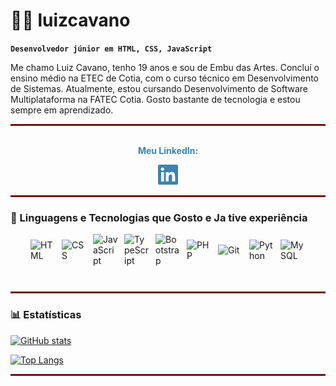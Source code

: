 # 👨‍💻 luizcavano


**`Desenvolvedor júnior em HTML, CSS, JavaScript`**

Me chamo Luiz Cavano, tenho 19 anos e sou de Embu das Artes. Concluí o ensino médio na ETEC de Cotia, com o curso técnico em Desenvolvimento de Sistemas. Atualmente, estou cursando Desenvolvimento de Software Multiplataforma na FATEC Cotia. Gosto bastante de tecnologia e estou sempre em aprendizado.

<hr style="border: 1.5px solid #ae0c0d;">

<br>


<div align="center" style="text-align:center; color:#3d82b2; font-weight:750;">
  <a href="https://www.linkedin.com/in/luizcavano" 
     style="color:#3d82b2; text-decoration:none;">
    Meu LinkedIn:
  </a>
</div>

<!-- Social icons section -->
<div align="center">
  <p align="center">
    <a href="https://www.linkedin.com/in/luizcavano">
      <img width="32px" alt="LinkedIn" title="LinkedIn" src="https://raw.githubusercontent.com/LuizKawanooo/luizcavano/refs/heads/main/linkedin2.png"/>
    </a>
  </p>
</div>


<hr style="border: 1.5px solid #ae0c0d;">

### 🤖 Linguagens e Tecnologias que Gosto e Ja tive experiência

<div style="
  display: flex;
  justify-content: center;
  align-items: center;
  flex-wrap: wrap;
  gap: 10px;
  margin-top: 10px;
  margin-bottom: 10px;
">

<img alt="HTML" title="HTML" src="https://cdn.jsdelivr.net/gh/devicons/devicon/icons/html5/html5-original.svg" width="40" />
<img alt="CSS" title="CSS" src="https://cdn.jsdelivr.net/gh/devicons/devicon/icons/css3/css3-original.svg" width="40" />
<img alt="JavaScript" title="JavaScript" src="https://cdn.jsdelivr.net/gh/devicons/devicon/icons/javascript/javascript-original.svg" width="40" />
<img alt="TypeScript" title="TypeScript" src="https://cdn.jsdelivr.net/gh/devicons/devicon/icons/typescript/typescript-original.svg" width="40" />
<img alt="Bootstrap" title="Bootstrap" src="https://cdn.jsdelivr.net/gh/devicons/devicon/icons/bootstrap/bootstrap-original.svg" width="40" />
<img alt="PHP" title="PHP" src="https://cdn.jsdelivr.net/gh/devicons/devicon/icons/php/php-original.svg" width="40" />
<img alt="Git" title="Git" src="https://cdn.jsdelivr.net/gh/devicons/devicon/icons/git/git-original.svg" width="40" />
<img alt="Python" title="Python" src="https://cdn.jsdelivr.net/gh/devicons/devicon/icons/python/python-original.svg" width="40" />
<img alt="MySQL" title="MySQL" src="https://cdn.jsdelivr.net/gh/devicons/devicon/icons/mysql/mysql-original.svg" width="40" />

</div>
<br>
<hr style="border: 1.5px solid #ae0c0d;">

### 📊 Estatísticas

[![GitHub stats](https://github-readme-stats.vercel.app/api?username=LuizKawanooo&show_icons=true&theme=light&bg_color=DEG,FFF5E1,FFEFCF,FFDDAA&title_color=ae0c0d&text_color=ae0c0d&icon_color=ae0c0d)](https://github.com/LuizKawanooo)


[![Top Langs](https://github-readme-stats.vercel.app/api/top-langs/?username=LuizKawanooo&layout=compact&theme=light&bg_color=E0E0E0&title_color=ae0c0d&text_color=ae0c0d&icon_color=ae0c0d)](https://github.com/LuizKawanooo)

<hr style="border: 1.5px solid #ae0c0d;">

